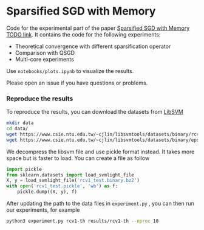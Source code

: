 # Sparsified SGD with Memory

Code for the experimental part of the paper [Sparsified SGD with Memory TODO link](). It contains the code for the following experiments:

- Theoretical convergence with different sparsification operator
- Comparison with QSGD
- Multi-core experiments

Use `notebooks/plots.ipynb` to visualize the results.

Please open an issue if you have questions or problems.

### Reproduce the results

To reproduce the results, you can download the datasets from [LibSVM](https://www.csie.ntu.edu.tw/~cjlin/libsvmtools/datasets/binary.html)

```bash
mkdir data
cd data/
wget https://www.csie.ntu.edu.tw/~cjlin/libsvmtools/datasets/binary/rcv1_test.binary.bz2
wget https://www.csie.ntu.edu.tw/~cjlin/libsvmtools/datasets/binary/epsilon_normalized.bz2
```

We decompress the libsvm file and use pickle format instead. It takes more space but is faster to load. You can create a file as follow

```python
import pickle
from sklearn.datasets import load_svmlight_file
X, y = load_svmlight_file('rcv1_test.binary.bz2')
with open('rcv1_test.pickle', 'wb') as f:
    pickle.dump((X, y), f)
```

After updating the path to the data files in `experiment.py` , you can then run our experiments, for example

```bash
python3 experiment.py rcv1-th results/rcv1-th --nproc 10
```

